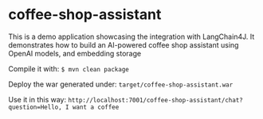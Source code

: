# coffee-shop-assistant
This is a demo application showcasing the integration with LangChain4J. It demonstrates how to build an AI-powered coffee shop assistant using OpenAI models, and embedding storage

Compile it with: `$ mvn clean package`

Deploy the war generated under: `target/coffee-shop-assistant.war`

Use it in this way: `http://localhost:7001/coffee-shop-assistant/chat?question=Hello, I want a coffee`